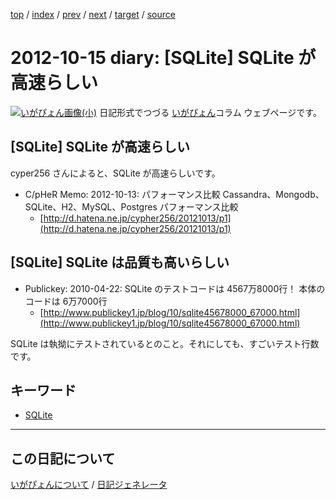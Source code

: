 [top](https://igapyon.github.io/diary/) 
 / [index](https://igapyon.github.io/diary/2012/index.html) 
 / [prev](https://igapyon.github.io/diary/2012/ig121014.html) 
 / [next](https://igapyon.github.io/diary/2012/ig121016.html) 
 / [target](https://igapyon.github.io/diary/2012/ig121015.html) 
 / [source](https://github.com/igapyon/diary/blob/gh-pages/2012/ig121015.html.src.md) 

2012-10-15 diary: [SQLite] SQLite が高速らしい
=====================================================================================================
[![いがぴょん画像(小)](https://igapyon.github.io/diary/images/iga200306s.jpg "いがぴょん")](https://igapyon.github.io/diary/memo/memoigapyon.html) 日記形式でつづる [いがぴょん](https://igapyon.github.io/diary/memo/memoigapyon.html)コラム ウェブページです。

## [SQLite] SQLite が高速らしい

cyper256 さんによると、SQLite が高速らしいです。

* C/pHeR Memo: 2012-10-13: パフォーマンス比較 Cassandra、Mongodb、SQLite、H2、MySQL、Postgres パフォーマンス比較
  * [http://d.hatena.ne.jp/cypher256/20121013/p1](http://d.hatena.ne.jp/cypher256/20121013/p1)



## [SQLite] SQLite は品質も高いらしい


* Publickey: 2010-04-22: SQLite のテストコードは 4567万8000行！ 本体のコードは 6万7000行
  * [http://www.publickey1.jp/blog/10/sqlite45678000_67000.html](http://www.publickey1.jp/blog/10/sqlite45678000_67000.html)

SQLite は執拗にテストされているとのこと。それにしても、すごいテスト行数です。


## キーワード

* [SQLite](https://igapyon.github.io/diary/keyword/sqlite.html)

----------------------------------------------------------------------------------------------------

## この日記について
[いがぴょんについて](https://igapyon.github.io/diary/memo/memoigapyon.html) / [日記ジェネレータ](https://github.com/igapyon/igapyonv3)
